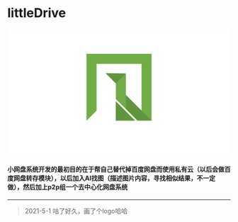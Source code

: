 # littleDrive
![littleDrive-draft](./res/littleDrive-draft.png)
#### 小网盘系统开发的最初目的在于帮自己替代掉百度网盘而使用私有云（以后会做百度网盘转存模块），以后加入AI找图（描述图片内容，寻找相似结果，不一定做），然后加上p2p组一个去中心化网盘系统
--------
> 2021-5-1 咕了好久，画了个logo哈哈
